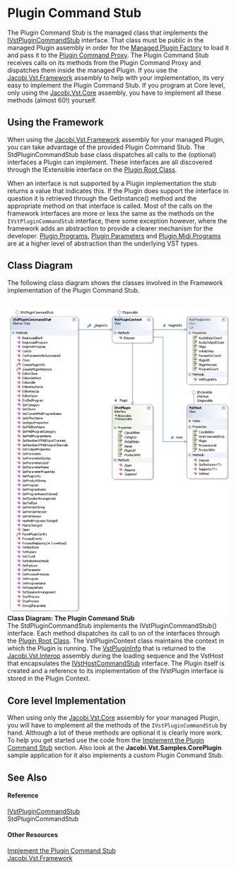 # Plugin Command Stub

The Plugin Command Stub is the managed class that implements the <a href="T_Jacobi_Vst_Core_Plugin_IVstPluginCommandStub">IVstPluginCommandStub</a> interface. That class must be public in the managed Plugin assembly in order for the <a href="4781d47a-3b7a-41a6-b632-4a6785082bfa">Managed Plugin Factory</a> to load it and pass it to the <a href="30e478e7-4eba-4eab-8a32-f9d9a2c4d2b3">Plugin Command Proxy</a>. The Plugin Command Stub receives calls on its methods from the Plugin Command Proxy and dispatches them inside the managed Plugin. If you use the <a href="bf34ecc4-5cd1-4770-86fe-2cda55f05823">Jacobi.Vst.Framework</a> assembly to help with your implementation, its very easy to implement the Plugin Command Stub. If you program at Core level, only using the <a href="4f3d4350-e61e-4909-a294-c281511a336a">Jacobi.Vst.Core</a> assembly, you have to implement all these methods (almost 60!) yourself.



## Using the Framework

When using the <a href="bf34ecc4-5cd1-4770-86fe-2cda55f05823">Jacobi.Vst.Framework</a> assembly for your managed Plugin, you can take advantage of the provided Plugin Command Stub. The StdPluginCommandStub base class dispatches all calls to the (optional) interfaces a Plugin can implement. These interfaces are all discovered through the IExtensible interface on the <a href="62feac6e-0c75-4ef8-8703-fb970f81280b">Plugin Root Class</a>.


When an interface is not supported by a Plugin implementation the stub returns a value that indicates this. If the Plugin does support the interface in question it is retrieved through the GetInstance() method and the appropriate method on that interface is called. Most of the calls on the framework interfaces are more or less the same as the methods on the `IVstPluginCommandStub` interface, there some exception however, where the framework adds an abstraction to provide a clearer mechanism for the developer. <a href="da9d3d7d-c5f5-4d05-99a2-70b020f2cbfb">Plugin Programs</a>, <a href="c3df31da-acf5-4f57-8178-c00b1bc545ba">Plugin Parameters</a> and <a href="ba4dbc74-d9b0-439a-b767-ada82c153a56">Plugin Midi Programs</a> are at a higher level of abstraction than the underlying VST types.



## Class Diagram

The following class diagram shows the classes involved in the Framework implementation of the Plugin Command Stub.

<br /><img src="media/Jacobi.Vst.Framework.PluginCommandStub.png" /><br />
**Class Diagram: The Plugin Command Stub**
<br />
The StdPluginCommandStub implements the IVstPluginCommandStub() interface. Each method dispatches its call to on of the interfaces through the <a href="62feac6e-0c75-4ef8-8703-fb970f81280b">Plugin Root Class</a>. The VstPluginContext class maintains the context in which the Plugin is running. The <a href="T_Jacobi_Vst_Core_Plugin_VstPluginInfo">VstPluginInfo</a> that is returned to the <a href="e5d53d11-e4bb-43b9-abe9-04b0507465dc">Jacobi.Vst.Interop</a> assembly during the loading sequence and the VstHost that encapsulates the <a href="T_Jacobi_Vst_Core_Plugin_IVstHostCommandStub">IVstHostCommandStub</a> interface. The Plugin itself is created and a reference to its implementation of the IVstPlugin interface is stored in the Plugin Context.



## Core level Implementation

When using only the <a href="4f3d4350-e61e-4909-a294-c281511a336a">Jacobi.Vst.Core</a> assembly for your managed Plugin, you will have to implement all the methods of the `IVstPluginCommandStub` by hand. Although a lot of these methods are optional it is clearly more work. To help you get started use the code from the <a href="3feb73bb-72dd-4618-816f-f9f1c46d7f73">Implement the Plugin Command Stub</a> section. Also look at the **Jacobi.Vst.Samples.CorePlugin** sample application for it also implements a custom Plugin Command Stub.



## See Also


#### Reference
<a href="T_Jacobi_Vst_Core_Plugin_IVstPluginCommandStub">IVstPluginCommandStub</a><br />StdPluginCommandStub<br />

#### Other Resources
<a href="3feb73bb-72dd-4618-816f-f9f1c46d7f73">Implement the Plugin Command Stub</a><br /><a href="bf34ecc4-5cd1-4770-86fe-2cda55f05823">Jacobi.Vst.Framework</a><br />